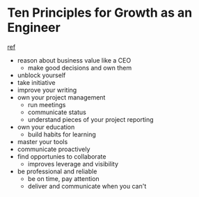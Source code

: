 # Ten Principles for Growth as an Engineer
[ref](https://medium.com/@daniel.heller/ten-principles-for-growth-69015e08c35b)

- reason about business value like a CEO
  - make good decisions and own them
- unblock yourself
- take initiative
- improve your writing
- own your project management
  - run meetings
  - communicate status
  - understand pieces of your project reporting
- own your education
  - build habits for learning
- master your tools
- communicate proactively
- find opportunies to collaborate
  - improves leverage and visibility
- be professional and reliable
  - be on time, pay attention
  - deliver and communicate when you can't 